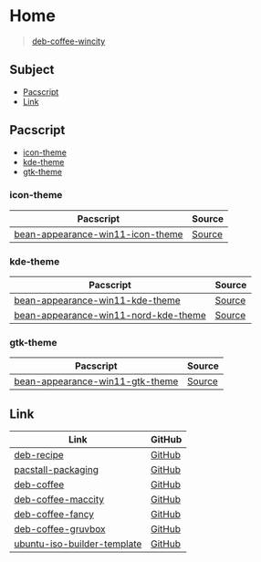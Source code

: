 

# Home

> [deb-coffee-wincity](https://github.com/samwhelp/deb-coffee-wincity)




## Subject

* [Pacscript](#pacscript)
* [Link](#link)




## Pacscript

* [icon-theme](#icon-theme)
* [kde-theme](#kde-theme)
* [gtk-theme](#gtk-theme)




### icon-theme

| Pacscript | Source |
| --------- | ------ |
| [bean-appearance-win11-icon-theme](https://github.com/samwhelp/deb-coffee-wincity/blob/main/packages/bean-appearance-win11-icon-theme/bean-appearance-win11-icon-theme.pacscript) | [Source](https://github.com/yeyushengfan258/Win11-icon-theme) |


### kde-theme

| Pacscript | Source |
| --------- | ------ |
| [bean-appearance-win11-kde-theme](https://github.com/samwhelp/deb-coffee-wincity/blob/main/packages/bean-appearance-win11-kde-theme/bean-appearance-win11-kde-theme.pacscript) | [Source](https://github.com/yeyushengfan258/Win11OS-kde) |
| [bean-appearance-win11-nord-kde-theme](https://github.com/samwhelp/deb-coffee-wincity/blob/main/packages/bean-appearance-win11-nord-kde-theme/bean-appearance-win11-nord-kde-theme.pacscript) | [Source](https://github.com/yeyushengfan258/Win11Nord-kde) |


### gtk-theme

| Pacscript | Source |
| --------- | ------ |
| [bean-appearance-win11-gtk-theme](https://github.com/samwhelp/deb-coffee-wincity/blob/main/packages/bean-appearance-win11-gtk-theme/bean-appearance-win11-gtk-theme.pacscript) | [Source](https://github.com/vinceliuice/Vimix-gtk-themes) |




## Link

| Link | GitHub |
| ---- | ------ |
| [deb-recipe](https://samwhelp.github.io/deb-recipe/) | [GitHub](https://github.com/samwhelp/deb-recipe) |
| [pacstall-packaging](https://samwhelp.github.io/deb-recipe/) | [GitHub](https://github.com/samwhelp/pacstall-packaging) |
| [deb-coffee](https://samwhelp.github.io/deb-coffee/) | [GitHub](https://github.com/samwhelp/deb-coffee) |
| [deb-coffee-maccity](https://samwhelp.github.io/deb-coffee-maccity/) | [GitHub](https://github.com/samwhelp/deb-coffee-maccity) |
| [deb-coffee-fancy](https://samwhelp.github.io/deb-coffee-fancy/) | [GitHub](https://github.com/samwhelp/deb-coffee-fancy) |
| [deb-coffee-gruvbox](https://samwhelp.github.io/deb-coffee-gruvbox/) | [GitHub](https://github.com/samwhelp/deb-coffee-gruvbox) |
| [ubuntu-iso-builder-template](https://samwhelp.github.io/ubuntu-iso-builder-template/) | [GitHub](https://github.com/samwhelp/ubuntu-iso-builder-template) |
